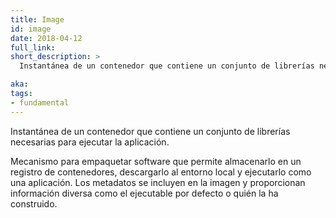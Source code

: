 ```yaml
---
title: Image
id: image
date: 2018-04-12
full_link: 
short_description: >
  Instantánea de un contenedor que contiene un conjunto de librerías necesarias para ejecutar la aplicación.

aka: 
tags:
- fundamental
---
```

 Instantánea de un contenedor que contiene un conjunto de librerías necesarias para ejecutar la aplicación.

<!--more--> 

Mecanismo para empaquetar software que permite almacenarlo en un registro de contenedores, descargarlo al entorno local y ejecutarlo como una aplicación. Los metadatos se incluyen en la imagen y proporcionan información diversa como el ejecutable por defecto o quién la ha construido.
